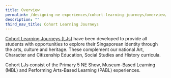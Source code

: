 ```yaml
---
title: Overview
permalink: /designing-ne-experiences/cohort-learning-journeys/overview/
description: ""
third_nav_title: Cohort Learning Journeys
---
```

[Cohort Learning Journeys (LJs)](https://www.opal2.moe.edu.sg/csl/s/cce-2021-main-sdcd/wiki/page/view?title=Cohort+Learning+Journeys+%28LJs%29+-+beta) have been developed to provide all students with opportunities to explore their Singaporean identity through the arts, culture and
heritage. These complement our national Art, Character and Citizenship Education, Social Studies and History curricula.

Cohort LJs consist of the Primary 5 NE Show, Museum-Based Learning (MBL) and Performing Arts-Based Learning (PABL) experiences.